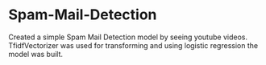 # Spam-Mail-Detection

Created a simple Spam Mail Detection model by seeing youtube videos. TfidfVectorizer was used for transforming and using logistic regression the model was built.

